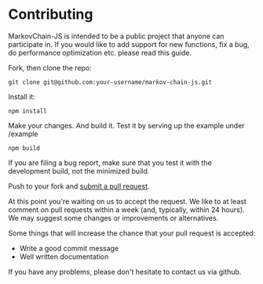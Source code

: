 # Contributing

MarkovChain-JS is intended to be a public project that anyone can participate in. If you would like to add support for new functions, fix a bug, do performance optimization etc. please read this guide.

Fork, then clone the repo:

    git clone git@github.com:your-username/markov-chain-js.git

Install it:

    npm install

Make your changes. And build it. Test it by serving up the example under /example

    npm build

If you are filing a bug report, make sure that you test it with the development build, not the minimized build.

Push to your fork and [submit a pull request][pr].

[pr]: https://github.com/thomas-alrek/markov-chain-js/compare/

At this point you're waiting on us to accept the request. We like to at least comment on pull requests within a week (and, typically, within 24 hours). We may suggest some changes or improvements or alternatives.

Some things that will increase the chance that your pull request is accepted:

* Write a good commit message
* Well written documentation

If you have any problems, please don't hesitate to contact us via github.
